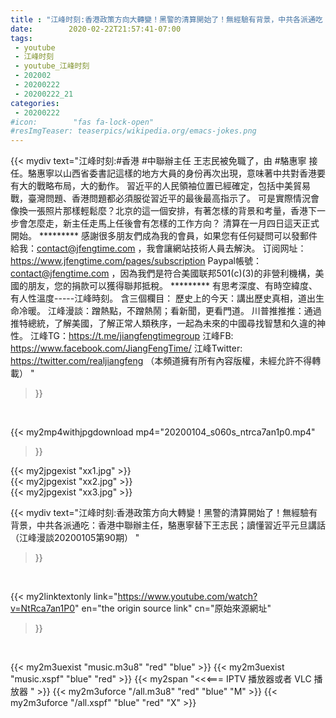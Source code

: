 ```yaml
---
title : "江峰时刻:香港政策方向大轉變！黑警的清算開始了！無經驗有背景，中共各派通吃：香港中聯辦主任，駱惠寧替下王志民；讀懂習近平元旦講話（江峰漫談20200105第90期） "
date:        2020-02-22T21:57:41-07:00
tags:
 - youtube
 - 江峰时刻
 - youtube_江峰时刻
 - 202002
 - 20200222
 - 20200222_21
categories:
 - 20200222
#icon:        "fas fa-lock-open"
#resImgTeaser: teaserpics/wikipedia.org/emacs-jokes.png
---
```


{{< mydiv text="江峰时刻:#香港 #中聯辦主任 王志民被免職了，由 #駱惠寧 接任。駱惠寧以山西省委書記這樣的地方大員的身份再次出現，意味著中共對香港要有大的戰略布局，大的動作。 習近平的人民領袖位置已經確定，包括中美貿易戰，臺灣問題、香港問題都必須服從習近平的最後最高指示了。 可是實際情況會像換一張照片那樣輕鬆麼？北京的這一個安排，有著怎樣的背景和考量，香港下一步會怎麼走，新主任走馬上任後會有怎樣的工作方向？ 清算在一月四日這天正式開始。     ********* 感謝很多朋友們成為我的會員，如果您有任何疑問可以發郵件給我：contact@jfengtime.com ，我會讓網站技術人員去解決。 订阅网址：https://www.jfengtime.com/pages/subscription Paypal帳號：contact@jfengtime.com ，因為我們是符合美國联邦501(c)(3)的非營利機構，美國的朋友，您的捐款可以獲得聯邦抵稅。     ********* 有思考深度、有時空緯度、有人性溫度-----江峰時刻。 含三個欄目： 歷史上的今天：講出歷史真相，道出生命冷暖。 江峰漫談：蹭熱點，不蹭熱鬧；看新聞，更看門道。 川普推推推：通過推特總統，了解美國，了解正常人類秩序，一起為未來的中國尋找智慧和久違的神性。  江峰TG：https://t.me/jiangfengtimegroup 江峰FB: https://www.facebook.com/JiangFengTime/ 江峰Twitter: https://twitter.com/realjiangfeng （本頻道擁有所有內容版權，未經允許不得轉載） "
>}}
<br>


{{< my2mp4withjpgdownload mp4="20200104_s060s_ntrca7an1p0.mp4"
>}}

{{< my2jpgexist "xx1.jpg" >}}<br>
{{< my2jpgexist "xx2.jpg" >}}<br>
{{< my2jpgexist "xx3.jpg" >}}<br>



{{< mydiv text="江峰时刻:香港政策方向大轉變！黑警的清算開始了！無經驗有背景，中共各派通吃：香港中聯辦主任，駱惠寧替下王志民；讀懂習近平元旦講話（江峰漫談20200105第90期） "
>}}
<br>

{{< my2linktextonly link="https://www.youtube.com/watch?v=NtRca7an1P0"
en="the origin source link" cn="原始來源網址"
>}}


<br>

{{< my2m3uexist "music.m3u8" "red"  "blue" >}} {{< my2m3uexist "music.xspf" "blue" "red"  >}} {{< my2span "<<<=== IPTV 播放器或者 VLC 播放器 " >}} {{< my2m3uforce "/all.m3u8" "red"  "blue" "M" >}} {{< my2m3uforce "/all.xspf" "blue" "red"  "X" >}} 

